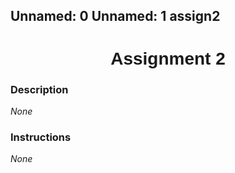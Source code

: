 Unnamed:  0 Unnamed:  1
assign2 <h1  style="font-family:  Verdana,  Geneva,  sans-serif;  text-align:center">Assignment  2</h1> 
--- 
 
###  Description 
*None* 
 
###  Instructions 
*None*

